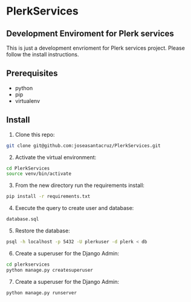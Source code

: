 # PlerkServices
## Development Enviroment for Plerk services


This is just a development envrioment for Plerk services project. Please follow the install instructions.


## Prerequisites
- python
- pip
- virtualenv


## Install

1. Clone this repo:
```sh
git clone git@github.com:joseasantacruz/PlerkServices.git
```

2. Activate the virtual environment:
```sh
cd PlerkServices
source venv/bin/activate
```

3. From the new directory run the requirements install:
```sh
pip install -r requirements.txt
```

4. Execute the query to create user and database:
```sh
database.sql
```

5. Restore the database:
```sh
psql -h localhost -p 5432 -U plerkuser -d plerk < db
```

6. Create a superuser for the Django Admin:
```sh
cd plerkservices
python manage.py createsuperuser
```


7. Create a superuser for the Django Admin:
```sh
python manage.py runserver
```